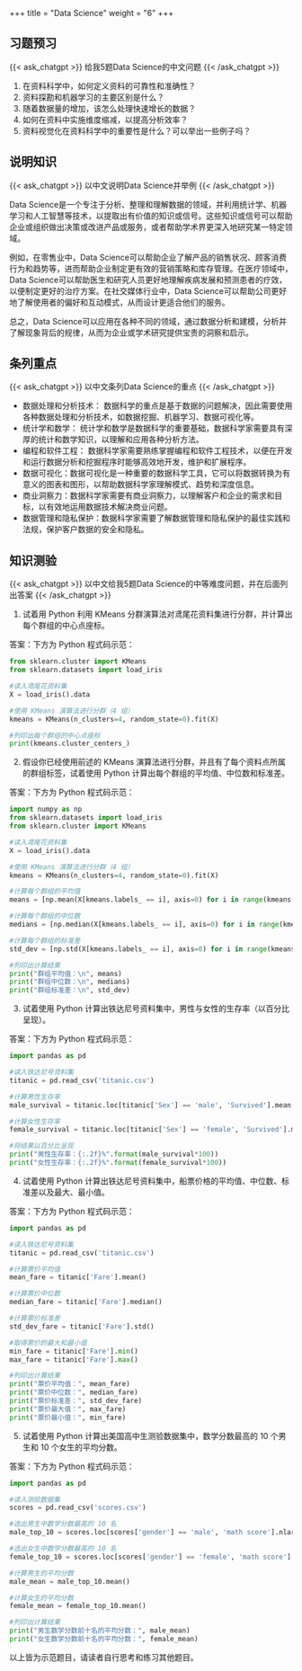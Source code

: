 +++
title = "Data Science"
weight = "6"
+++
## 习题预习
{{< ask_chatgpt >}}
给我5题Data Science的中文问题
{{< /ask_chatgpt >}}

1. 在资料科学中，如何定义资料的可靠性和准确性？
2. 资料探勘和机器学习的主要区别是什么？
3. 随着数据量的增加，该怎么处理快速增长的数据？
4. 如何在资料中实施维度缩减，以提高分析效率？
5. 资料视觉化在资料科学中的重要性是什么？可以举出一些例子吗？   

## 说明知识
{{< ask_chatgpt >}}
以中文说明Data Science并举例
{{< /ask_chatgpt >}}

Data Science是一个专注于分析、整理和理解数据的领域，并利用统计学、机器学习和人工智慧等技术，以提取出有价值的知识或信号。这些知识或信号可以帮助企业或组织做出决策或改进产品或服务，或者帮助学术界更深入地研究某一特定领域。

例如，在零售业中，Data Science可以帮助企业了解产品的销售状况、顾客消费行为和趋势等，进而帮助企业制定更有效的营销策略和库存管理。在医疗领域中，Data Science可以帮助医生和研究人员更好地理解疾病发展和预测患者的疗效，以便制定更好的治疗方案。在社交媒体行业中，Data Science可以帮助公司更好地了解使用者的偏好和互动模式，从而设计更适合他们的服务。

总之，Data Science可以应用在各种不同的领域，通过数据分析和建模，分析并了解现象背后的规律，从而为企业或学术研究提供宝贵的洞察和启示。   

## 条列重点
{{< ask_chatgpt >}}
以中文条列Data Science的重点
{{< /ask_chatgpt >}}

- 数据处理和分析技术： 数据科学的重点是基于数据的问题解决，因此需要使用各种数据处理和分析技术，如数据挖掘、机器学习、数据可视化等。
- 统计学和数学： 统计学和数学是数据科学的重要基础，数据科学家需要具有深厚的统计和数学知识，以理解和应用各种分析方法。
- 编程和软件工程： 数据科学家需要熟练掌握编程和软件工程技术，以便在开发和运行数据分析和挖掘程序时能够高效地开发，维护和扩展程序。
- 数据可视化：数据可视化是一种重要的数据科学工具，它可以将数据转换为有意义的图表和图形，以帮助数据科学家理解模式、趋势和深度信息。
- 商业洞察力：数据科学家需要有商业洞察力，以理解客户和企业的需求和目标，以有效地运用数据技术解决商业问题。
- 数据管理和隐私保护：数据科学家需要了解数据管理和隐私保护的最佳实践和法规，保护客户数据的安全和隐私。   

## 知识测验
{{< ask_chatgpt >}}
以中文给我5题Data Science的中等难度问题，并在后面列出答案
{{< /ask_chatgpt >}}

1. 试着用 Python 利用 KMeans 分群演算法对鸢尾花资料集进行分群，并计算出每个群组的中心点座标。

答案：下方为 Python 程式码示范：

```python
from sklearn.cluster import KMeans
from sklearn.datasets import load_iris

#读入鸢尾花资料集
X = load_iris().data

#使用 KMeans 演算法进行分群（4 组）
kmeans = KMeans(n_clusters=4, random_state=0).fit(X)

#列印出每个群组的中心点座标
print(kmeans.cluster_centers_)
```

2. 假设你已经使用前述的 KMeans 演算法进行分群，并且有了每个资料点所属的群组标签，试着使用 Python 计算出每个群组的平均值、中位数和标准差。

答案：下方为 Python 程式码示范：

```python
import numpy as np
from sklearn.datasets import load_iris
from sklearn.cluster import KMeans

#读入鸢尾花资料集
X = load_iris().data

#使用 KMeans 演算法进行分群（4 组）
kmeans = KMeans(n_clusters=4, random_state=0).fit(X)

#计算每个群组的平均值
means = [np.mean(X[kmeans.labels_ == i], axis=0) for i in range(kmeans.n_clusters)]

#计算每个群组的中位数
medians = [np.median(X[kmeans.labels_ == i], axis=0) for i in range(kmeans.n_clusters)]

#计算每个群组的标准差
std_dev = [np.std(X[kmeans.labels_ == i], axis=0) for i in range(kmeans.n_clusters)]

#列印出计算结果
print("群组平均值：\n", means)
print("群组中位数：\n", medians)
print("群组标准差：\n", std_dev)
```

3. 试着使用 Python 计算出铁达尼号资料集中，男性与女性的生存率（以百分比呈现）。

答案：下方为 Python 程式码示范：

```python
import pandas as pd

#读入铁达尼号资料集
titanic = pd.read_csv('titanic.csv')

#计算男性生存率
male_survival = titanic.loc[titanic['Sex'] == 'male', 'Survived'].mean()

#计算女性生存率
female_survival = titanic.loc[titanic['Sex'] == 'female', 'Survived'].mean()

#将结果以百分比呈现
print("男性生存率：{:.2f}%".format(male_survival*100))
print("女性生存率：{:.2f}%".format(female_survival*100))
```

4. 试着使用 Python 计算出铁达尼号资料集中，船票价格的平均值、中位数、标准差以及最大、最小值。

答案：下方为 Python 程式码示范：

```python
import pandas as pd

#读入铁达尼号资料集
titanic = pd.read_csv('titanic.csv')

#计算票价平均值
mean_fare = titanic['Fare'].mean()

#计算票价中位数
median_fare = titanic['Fare'].median()

#计算票价标准差
std_dev_fare = titanic['Fare'].std()

#取得票价的最大和最小值
min_fare = titanic['Fare'].min()
max_fare = titanic['Fare'].max()

#列印出计算结果
print("票价平均值：", mean_fare)
print("票价中位数：", median_fare)
print("票价标准差：", std_dev_fare)
print("票价最大值：", max_fare)
print("票价最小值：", min_fare)
```

5. 试着使用 Python 计算出美国高中生测验数据集中，数学分数最高的 10 个男生和 10 个女生的平均分数。

答案：下方为 Python 程式码示范：

```python
import pandas as pd

#读入测验数据集
scores = pd.read_csv('scores.csv')

#选出男生中数学分数最高的 10 名
male_top_10 = scores.loc[scores['gender'] == 'male', 'math score'].nlargest(10)

#选出女生中数学分数最高的 10 名
female_top_10 = scores.loc[scores['gender'] == 'female', 'math score'].nlargest(10)

#计算男生的平均分数
male_mean = male_top_10.mean()

#计算女生的平均分数
female_mean = female_top_10.mean()

#列印出计算结果
print("男生数学分数前十名的平均分数：", male_mean)
print("女生数学分数前十名的平均分数：", female_mean)
```

以上皆为示范题目，请读者自行思考和练习其他题目。   

